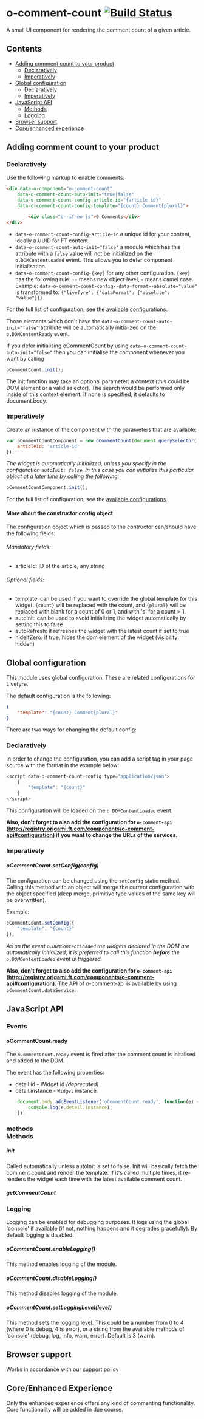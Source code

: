 # o-comment-count [![Build Status](https://travis-ci.org/Financial-Times/o-comment-count.svg?branch=master)](https://travis-ci.org/Financial-Times/o-comment-count)

A small UI component for rendering the comment count of a given article.

## Contents

 * <a href="#product">Adding comment count to your product</a>
     * <a href="#decl">Declaratively</a>
     * <a href="#imper">Imperatively</a>
 * <a href="#configuration">Global configuration</a>
     * <a href="#confdecl">Declaratively</a>
     * <a href="#confimper">Imperatively</a>
 * <a href="#jsapi">JavaScript API</a>
     * <a href="#methods">Methods</a>
     * <a href="#logging">Logging</a>
 * <a href="#browser">Browser support</a>
 * <a href="#core">Core/enhanced experience</a>

## <div id="product"></div> Adding comment count to your product
### <div id="decl"></div> Declaratively
Use the following markup to enable comments:

```html
<div data-o-component="o-comment-count"
    data-o-comment-count-auto-init="true|false"
    data-o-comment-count-config-article-id="{article-id}"
    data-o-comment-count-config-template="{count} Comment{plural}">

        <div class="o--if-no-js">0 Comments</div>
</div>
```


 * `data-o-comment-count-config-article-id` a unique id for your content, ideally a UUID for FT content
 * `data-o-comment-count-auto-init="false"` a module which has this attribute with a `false` value will not be initialized on the `o.DOMContentLoaded` event. This allows you to defer component initialisation.
 * `data-o-comment-count-config-{key}` for any other configuration. `{key}` has the following rule: `--` means new object level, `-` means camel case. Example: `data-o-comment-count-config--data-format--absolute="value"` is transformed to: ```{"livefyre": {"dataFormat": {"absolute": "value"}}}```

For the full list of configuration, see the <a href="#config">available configurations</a>.


Those elements which don't have the `data-o-comment-count-auto-init="false"` attribute will be automatically initialized on the `o.DOMContentReady` event.

If you defer initialising oCommentCount by using `data-o-comment-count-auto-init="false"` then you can initialise the component whenever you want by calling

```javascript
oCommentCount.init();
```

The init function may take an optional parameter: a context (this could be DOM element or a valid selector). The search would be performed only inside of this context element. If none is specified, it defaults to document.body.

### <div id="imper"></div> Imperatively
Create an instance of the component with the parameters that are available:

```javascript
var oCommentCountComponent = new oCommentCount(document.querySelector('.comment-count'), {
    articleId: 'article-id'
});
```

*The widget is automatically initialized, unless you specify in the configuration `autoInit: false`. In this case you can initialize this particular object at a later time by calling the following:*

```javascript
oCommentCountComponent.init();
```

For the full list of configuration, see the <a href="#config">available configurations</a>.


#### <div id="config"></div> More about the constructor config object
The configuration object which is passed to the contructor can/should have the following fields:

###### Mandatory fields:

 - articleId: ID of the article, any string

###### Optional fields:
 - template: can be used if you want to override the global template for this widget. `{count}` will be replaced with the count, and `{plural}` will be replaced with blank for a count of 0 or 1, and with 's' for a count > 1.
 - autoInit: can be used to avoid initializing the widget automatically by setting this to false
 - autoRefresh: it refreshes the widget with the latest count if set to true
 - hideIfZero: if true, hides the dom element of the widget (visibility: hidden)

## <div id="configuration"></div> Global configuration
This module uses global configuration. These are related configurations for Livefyre.

The default configuration is the following:

```json
{
    "template": "{count} Comment{plural}"
}
```

There are two ways for changing the default config:

### <div id="confdecl"></div> Declaratively
In order to change the configuration, you can add a script tag in your page source with the format in the example below:

```javascript
<script data-o-comment-count-config type="application/json">
    {
        "template": "{count}"
    }
</script>
```

This configuration will be loaded on the `o.DOMContentLoaded` event.

**Also, don't forget to also add the configuration for `o-comment-api` (http://registry.origami.ft.com/components/o-comment-api#configuration) if you want to change the URLs of the services.**



### <div id="confimper"></div> Imperatively
##### oCommentCount.setConfig(config)
The configuration can be changed using the `setConfig` static method. Calling this method with an object will merge the current configuration with the object specified (deep merge, primitive type values of the same key will be overwritten).

Example:

```javascript
oCommentCount.setConfig({
    "template": "{count}"
});
```

*As on the event `o.DOMContentLoaded` the widgets declared in the DOM are automatically initialized, it is preferred to call this function **before** the `o.DOMContentLoaded` event is triggered.*


**Also, don't forget to also add the configuration for `o-comment-api` (http://registry.origami.ft.com/components/o-comment-api#configuration).**
The API of o-comment-api is available by using `oCommentCount.dataService`.

## <div id="jsapi"></div> JavaScript API

### Events

#### oCommentCount.ready

The `oCommentCount.ready` event is fired after the comment count is initalised and added to the DOM.

The event has the following properties:
- detail.id - Widget id _(deprecated)_
- detail.instance - `Widget` instance.

```javascript
	document.body.addEventListener('oCommentCount.ready', function(e) {
		console.log(e.detail.instance);
	});
```

### <div id="">methods</div> Methods
##### init
Called automatically unless autoInit is set to false. Init will basically fetch the comment count and render the template. If it's called multiple times, it re-renders the widget each time with the latest available comment count.

##### getCommentCount

### <div id="logging"></div> Logging
Logging can be enabled for debugging purposes. It logs using the global 'console' if available (if not, nothing happens and it degrades gracefully).
By default logging is disabled.

##### oCommentCount.enableLogging()
This method enables logging of the module.

##### oCommentCount.disableLogging()
This method disables logging of the module.

##### oCommentCount.setLoggingLevel(level)
This method sets the logging level. This could be a number from 0 to 4 (where 0 is debug, 4 is error), or a string from the available methods of 'console' (debug, log, info, warn, error).
Default is 3 (warn).

## <div id="browser"></div> Browser support
Works in accordance with our [support policy](https://docs.google.com/a/ft.com/document/d/1dX92MPm9ZNY2jqFidWf_E6V4S6pLkydjcPmk5F989YI/edit)

## <div id="core"></div> Core/Enhanced Experience
Only the enhanced experience offers any kind of commenting functionality. Core functionality will be added in due course.
